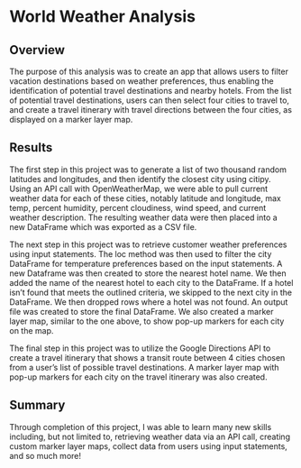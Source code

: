 # World Weather Analysis

## Overview

The purpose of this analysis was to create an app that allows users to filter vacation destinations based on weather preferences, thus enabling the identification of potential travel destinations and nearby hotels.  From the list of potential travel destinations, users can then select four cities to travel to, and create a travel itinerary with travel directions between the four cities, as displayed on a marker layer map.  

## Results

The first step in this project was to generate a list of two thousand random latitudes and longitudes, and then identify the closest city using citipy.  Using an API call with OpenWeatherMap, we were able to pull current weather data for each of these cities, notably latitude and longitude, max temp, percent humidity, percent cloudiness, wind speed, and current weather description.  The resulting weather data were then placed into a new DataFrame which was exported as a CSV file.  

The next step in this project was to retrieve customer weather preferences using input statements.  The loc method was then used to filter the city DataFrame for temperature preferences based on the input statements.  A new Dataframe was then created to store the nearest hotel name.  We then added the name of the nearest hotel to each city to the DataFrame.  If a hotel isn’t found that meets the outlined criteria, we skipped to the next city in the DataFrame.  We then dropped rows where a hotel was not found.  An output file was created to store the final DataFrame.  We also created a marker layer map, similar to the one above, to show pop-up markers for each city on the map.  

The final step in this project was to utilize the Google Directions API to create a travel itinerary that shows a transit route between 4 cities chosen from a user’s list of possible travel destinations.  A marker layer map with pop-up markers for each city on the travel itinerary was also created.  

## Summary

Through completion of this project, I was able to learn many new skills including, but not limited to, retrieving weather data via an API call, creating custom marker layer maps, collect data from users using input statements, and so much more! 
